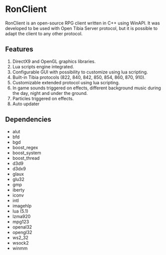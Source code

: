 # RonClient
RonClient is an open-source RPG client written in C++ using WinAPI. It was developed to be used with Open Tibia Server protocol, but it is possible to adapt the client to any other protocol.

Features
--------

1) DirectX9 and OpenGL graphics libraries.
2) Lua scripts engine integrated. 
3) Configurable GUI with possibility to customize using lua scripting.
4) Built-in Tibia protocols (822, 840, 842, 850, 854, 860, 870, 910).
5) Customizable extended protocol using lua scripting.
6) In game sounds triggered on effects, different background music during the day, night and under the ground.
7) Particles triggered on effects.
8) Auto updater

Dependencies
------------

- alut
- bfd
- bgd
- boost_regex
- boost_system
- boost_thread
- d3d9
- d3dx9
- glaux
- glu32
- gmp
- iberty
- iconv
- intl
- imagehlp
- lua (5.1)
- lzma920
- mpg123
- openal32
- opengl32
- ws2_32
- wsock2
- winmm
